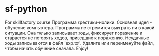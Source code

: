 # sf-python
For skillfactory course
Программа крестики-нолики.
Основная идея - обучение компьютера. Программа не стремится выиграть ни в какой ситуации. 
Она только записывает ходы, фиксирует поражение и старается не поторять ходов, приведших к поражению.
Неудачные ходы записываются в файл 'exp.txt'.
Удалите или переименуйте файл, чтобы начать обучение сначала.
Enjoy!
